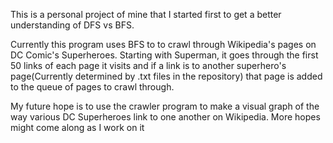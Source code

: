 This is a personal project of mine that I started first to get a better understanding of DFS vs BFS. 

Currently this program uses BFS to to crawl through Wikipedia's pages on DC Comic's Superheroes. Starting with Superman, it goes through the first 50 links of each page it visits and if a link is to another superhero's page(Currently determined by .txt files in the repository) that page is added to the queue of pages to crawl through.

My future hope is to use the crawler program to make a visual graph of the way various DC Superheroes link to one another on Wikipedia. More hopes might come along as I work on it
